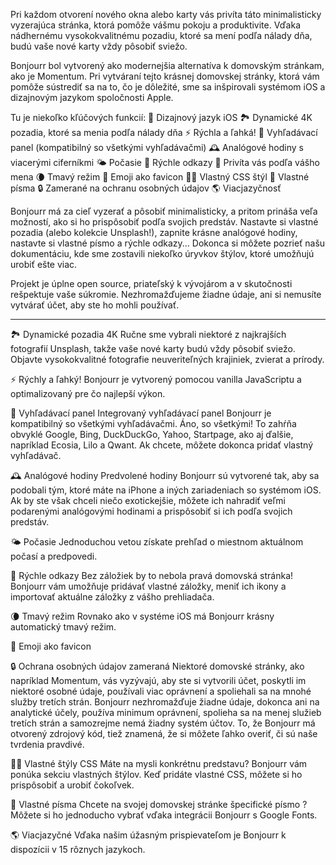 Pri každom otvorení nového okna alebo karty vás privíta táto minimalisticky vyzerajúca stránka, ktorá pomôže vášmu pokoju a produktivite. Vďaka nádhernému vysokokvalitnému pozadiu, ktoré sa mení podľa nálady dňa, budú vaše nové karty vždy pôsobiť sviežo.

Bonjourr bol vytvorený ako modernejšia alternatíva k domovským stránkam, ako je Momentum. Pri vytváraní tejto krásnej domovskej stránky, ktorá vám pomôže sústrediť sa na to, čo je dôležité, sme sa inšpirovali systémom iOS a dizajnovým jazykom spoločnosti Apple.

Tu je niekoľko kľúčových funkcií:
🍏 Dizajnový jazyk iOS
🏞 Dynamické 4K pozadia, ktoré sa menia podľa nálady dňa
⚡️ Rýchla a ľahká!
🔎 Vyhľadávací panel (kompatibilný so všetkými vyhľadávačmi)
🕰 Analógové hodiny s viacerými ciferníkmi
🌤 Počasie
🔗 Rýchle odkazy
👋 Privíta vás podľa vášho mena
🌘 Tmavý režim
🥖 Emoji ako favicon
🧑‍💻 Vlastný CSS štýl
📝 Vlastné písma
🔒 Zamerané na ochranu osobných údajov
🌎 Viacjazyčnosť

Bonjourr má za cieľ vyzerať a pôsobiť minimalisticky, a pritom prináša veľa možností, ako si ho prispôsobiť podľa svojich predstáv. Nastavte si vlastné pozadia (alebo kolekcie Unsplash!), zapnite krásne analógové hodiny, nastavte si vlastné písmo a rýchle odkazy... Dokonca si môžete pozrieť našu dokumentáciu, kde sme zostavili niekoľko úryvkov štýlov, ktoré umožňujú urobiť ešte viac.

Projekt je úplne open source, priateľský k vývojárom a v skutočnosti rešpektuje vaše súkromie. Nezhromažďujeme žiadne údaje, ani si nemusíte vytvárať účet, aby ste ho mohli používať.

---

🏞 Dynamické pozadia 4K
Ručne sme vybrali niektoré z najkrajších fotografií Unsplash, takže vaše nové karty budú vždy pôsobiť sviežo. Objavte vysokokvalitné fotografie neuveriteľných krajiniek, zvierat a prírody.

⚡️ Rýchly a ľahký!
Bonjourr je vytvorený pomocou vanilla JavaScriptu a optimalizovaný pre čo najlepší výkon.

🔎 Vyhľadávací panel
Integrovaný vyhľadávací panel Bonjourr je kompatibilný so všetkými vyhľadávačmi. Áno, so všetkými! To zahŕňa obvyklé Google, Bing, DuckDuckGo, Yahoo, Startpage, ako aj ďalšie, napríklad Ecosia, Lilo a Qwant. Ak chcete, môžete dokonca pridať vlastný vyhľadávač.

🕰 Analógové hodiny
Predvolené hodiny Bonjourr sú vytvorené tak, aby sa podobali tým, ktoré máte na iPhone a iných zariadeniach so systémom iOS. Ak by ste však chceli niečo exotickejšie, môžete ich nahradiť veľmi podarenými analógovými hodinami a prispôsobiť si ich podľa svojich predstáv.

🌤 Počasie
Jednoduchou vetou získate prehľad o miestnom aktuálnom počasí a predpovedi.

🔗 Rýchle odkazy
Bez záložiek by to nebola pravá domovská stránka! Bonjourr vám umožňuje pridávať vlastné záložky, meniť ich ikony a importovať aktuálne záložky z vášho prehliadača.

🌘 Tmavý režim
Rovnako ako v systéme iOS má Bonjourr krásny automatický tmavý režim.

🥖 Emoji ako favicon

🔒 Ochrana osobných údajov zameraná
Niektoré domovské stránky, ako napríklad Momentum, vás vyzývajú, aby ste si vytvorili účet, poskytli im niektoré osobné údaje, používali viac oprávnení a spoliehali sa na mnohé služby tretích strán. Bonjourr nezhromažďuje žiadne údaje, dokonca ani na analytické účely, používa minimum oprávnení, spolieha sa na menej služieb tretích strán a samozrejme nemá žiadny systém účtov. To, že Bonjourr má otvorený zdrojový kód, tiež znamená, že si môžete ľahko overiť, či sú naše tvrdenia pravdivé.

🧑‍💻 Vlastné štýly CSS
Máte na mysli konkrétnu predstavu? Bonjourr vám ponúka sekciu vlastných štýlov. Keď pridáte vlastné CSS, môžete si ho prispôsobiť a urobiť čokoľvek.

📝 Vlastné písma
Chcete na svojej domovskej stránke špecifické písmo ? Môžete si ho jednoducho vybrať vďaka integrácii Bonjourr s Google Fonts.

🌎 Viacjazyčné
Vďaka našim úžasným prispievateľom je Bonjourr k dispozícii v 15 rôznych jazykoch.
